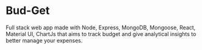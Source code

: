 # Bud-Get
Full stack web app made with Node, Express, MongoDB, Mongoose, React, Material UI, ChartJs that aims to track budget and give analytical insights to better manage your expenses.
